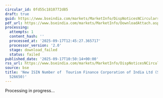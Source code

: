 ```yaml
---
circular_id: 0fd55c1810772d85
draft: true
guid: https://www.bseindia.com/markets/MarketInfo/DispNoticesNCirculars.aspx?Noticeid={CCF4B904-6D4C-48B8-B854-76546D1EEB46}&noticeno=20250917-15&dt=09/17/2025&icount=15&totcount=37&flag=0
pdf_url: https://www.bseindia.com/markets/MarketInfo/DownloadAttach.aspx?id=20250917-15&attachedId=
processing:
  attempts: 1
  content_hash: ''
  processed_at: '2025-09-17T12:45:27.365717'
  processor_version: '2.0'
  stage: download_failed
  status: failed
published_date: '2025-09-17T10:50:14+00:00'
rss_url: https://www.bseindia.com/markets/MarketInfo/DispNoticesNCirculars.aspx?Noticeid={CCF4B904-6D4C-48B8-B854-76546D1EEB46}&noticeno=20250917-15&dt=09/17/2025&icount=15&totcount=37&flag=0
source: bse
title: 'New ISIN Number of  Tourism Finance Corporation of India Ltd (Scrip Code:
  526650)'
---
```


Processing in progress...